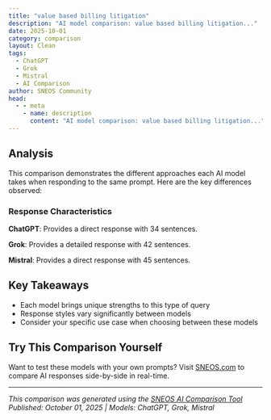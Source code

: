 ```yaml
---
title: "value based billing litigation"
description: "AI model comparison: value based billing litigation..."
date: 2025-10-01
category: comparison
layout: Clean
tags:
  - ChatGPT
  - Grok
  - Mistral
  - AI Comparison
author: SNEOS Community
head:
  - - meta
    - name: description
      content: "AI model comparison: value based billing litigation..."
---
```


<ChatComparison
  title="value based billing litigation"
  prompt="value based billing litigation"
  :responses='{"ChatGPT": "Value-based billing litigation typically refers to legal disputes arising from agreements where payment is linked to the value or outcomes delivered rather than a fixed fee or hourly rate. This billing model is common in industries like healthcare, consulting, legal services, and technology, where providers are paid based on performance, results, or cost savings.\n\n### Understanding Value-Based Billing\n- **Definition:** Instead of charging a set price or hourly rate, the service provider charges based on the value delivered to the client. For example, a healthcare provider may be paid based on patient health outcomes, or a consultant might be paid based on the cost savings realized by the client.\n- **Benefits:** Aligns incentives, promotes efficiency, and encourages high-quality outcomes.\n- **Risks:** Can lead to disagreements on how \u0022value\u0022 is measured, documented, and validated.\n\n### Common Issues in Value-Based Billing Litigation\n1. **Disputes over Outcome Measurement**\n - Parties may disagree on whether the agreed-upon outcomes were achieved.\n - Metrics or key performance indicators (KPIs) may be ambiguous or poorly defined.\n \n2. **Contract Ambiguities**\n - Lack of clear terms on billing methodology, calculation of value, or payment schedules.\n - Absence of dispute resolution clauses tailored for value-based agreements.\n \n3. **Documentation and Reporting**\n - Inadequate or inconsistent documentation of results.\n - Disagreements over data sources or reporting standards.\n \n4. **Breach of Contract Claims**\n - One party may allege the other failed to deliver agreed-upon value or services.\n - Disputes over whether performance standards were met.\n \n5. **Fraud or Misrepresentation**\n - Accusations that one party manipulated data or misrepresented outcomes to increase payment.\n \n6. **Regulatory Compliance Issues**\n - Particularly relevant in healthcare, where value-based payments must comply with laws like the False Claims Act or Stark Law.\n\n### Examples of Value-Based Billing Litigation Contexts\n- **Healthcare:** Providers and payers dispute payments based on patient outcomes or cost savings.\n- **Legal Services:** Law firms billing based on litigation results or settlements.\n- **Consulting:** Consultants paid a percentage of realized financial improvements.\n- **Tech/Software:** Vendors charging based on performance improvements or efficiency gains.\n\n### Avoiding Value-Based Billing Litigation\n- **Clear Contracts:** Define outcomes, measurement methods, payment calculations, and dispute resolution mechanisms explicitly.\n- **Robust Documentation:** Maintain detailed, transparent records of performance metrics.\n- **Regular Communication:** Frequent reviews and updates between parties about progress and issues.\n- **Independent Audits:** Use third-party validation of outcomes when feasible.\n\n### Legal Recourse and Dispute Resolution\n- **Negotiation and Mediation:** Parties often seek to resolve disputes outside court.\n- **Arbitration:** Binding or non-binding arbitration may be preferable in contracts.\n- **Litigation:** If disputes escalate, courts may interpret contracts, assess evidence of performance, and determine damages or enforcement.\n\n---\n\nIf you want information about a specific case or need help drafting or reviewing value-based billing agreements to minimize litigation risks, please let me know!", "Grok": "Value-based billing in litigation refers to a billing model where legal fees are determined based on the perceived value of the services provided to the client, rather than the traditional hourly billing method or fixed fees. This approach focuses on aligning the cost of legal services with the outcome, importance, or complexity of the case, as well as the client\u0027s satisfaction and the results achieved. It is often seen as a client-centric alternative to conventional billing models.\n\n### Key Features of Value-Based Billing in Litigation:\n1. **Focus on Outcomes**: Fees may be tied to the success or results of the case, such as a favorable settlement, verdict, or achieving specific client goals.\n2. **Client-Centric Approach**: The billing reflects the value of the legal work from the client\u2019s perspective, considering factors like the stakes of the case, risk mitigation, or business impact.\n3. **Flexibility**: Fees are not strictly tied to hours worked but can be based on milestones, phases of litigation, or overall case value.\n4. **Alternative Fee Arrangements (AFAs)**: Value-based billing often incorporates AFAs such as:\n - **Contingency Fees**: The lawyer is paid a percentage of the recovery if the case is successful.\n - **Flat Fees for Specific Tasks**: A set fee for certain litigation stages (e.g., discovery, trial preparation).\n - **Success Bonuses**: Additional compensation if certain outcomes are achieved.\n - **Hybrid Models**: A combination of reduced hourly rates with a success fee or bonus.\n\n### Benefits of Value-Based Billing in Litigation:\n- **Alignment of Interests**: Lawyers are incentivized to achieve the best possible results for the client, as their compensation is tied to value or success.\n- **Cost Predictability**: Clients may have a better sense of costs upfront, especially with flat fees or capped arrangements.\n- **Client Satisfaction**: Clients often feel that fees are fairer when tied to results or value rather than hours spent, which may not always correlate with outcomes.\n- **Encourages Efficiency**: Lawyers are motivated to work efficiently rather than maximizing billable hours.\n\n### Challenges of Value-Based Billing in Litigation:\n- **Subjectivity of Value**: Determining the \u0022value\u0022 of legal services can be subjective and may lead to disputes between clients and attorneys.\n- **Risk for Lawyers**: In contingency or success-based models, lawyers bear the risk of not being compensated if the case is unsuccessful.\n- **Complexity in Structuring Fees**: Designing a value-based fee arrangement that is fair to both parties can be difficult, especially in unpredictable litigation.\n- **Ethical Concerns**: Some jurisdictions have rules or ethical guidelines governing fee arrangements (e.g., prohibiting contingency fees in certain types of cases like family law or criminal defense).\n\n### Examples in Litigation:\n- A law firm handling a high-stakes commercial litigation case might agree to a reduced hourly rate with a success bonus based on recovering a certain amount in damages.\n- In personal injury litigation, a contingency fee of 30-40% of the settlement or award is a common value-based billing model.\n- A client facing a bet-the-company lawsuit might negotiate a flat fee for the entire case, reflecting the value of avoiding catastrophic loss rather than the hours spent.\n\n### Implementation in Practice:\n1. **Clear Communication**: Both the attorney and client must agree on how \u0022value\u0022 is defined and measured at the outset.\n2. **Written Fee Agreements**: Value-based billing arrangements should be detailed in a written contract to avoid misunderstandings.\n3. **Regular Updates**: Attorneys should provide updates on progress and costs to ensure transparency.\n4. **Jurisdictional Compliance**: Attorneys must ensure that the fee structure complies with local bar association rules and ethical standards.\n\n### Conclusion:\nValue-based billing in litigation represents a shift from traditional billing to a more results-oriented and client-focused model. While it offers benefits like cost predictability and alignment of interests, it requires careful planning and agreement to avoid disputes. Both clients and attorneys should weigh the pros and cons and tailor the arrangement to the specifics of the case and the client\u2019s needs. If you\u0027re considering this model, consulting with a legal expert or reviewing applicable Bar rules in your jurisdiction is recommended.\n\nIf you have a specific context or case in mind, feel free to provide more details, and I can offer more targeted insights!", "Mistral": "Value-based billing in the context of litigation refers to a fee structure where the legal fees are determined based on the value or outcome of the case, rather than the traditional hourly billing method. This approach can be particularly appealing in certain types of litigation where the potential rewards are high, but the risks and costs are also significant. Here are some key aspects of value-based billing in litigation:\n\n### Types of Value-Based Billing\n\n1. **Contingency Fees**:\n - **Definition**: The attorney\u0027s fee is a percentage of the amount recovered in the lawsuit.\n - **Common Use**: Often used in personal injury, medical malpractice, and class action lawsuits.\n - **Advantages**: Clients do not pay upfront fees, and attorneys have a strong incentive to win the case.\n - **Disadvantages**: Attorneys may be selective about the cases they take on, and clients may end up paying a significant portion of their recovery in fees.\n\n2. **Success Fees**:\n - **Definition**: The attorney\u0027s fee is contingent on a successful outcome but may include a base fee plus a percentage of the recovery.\n - **Common Use**: Used in complex commercial litigation and intellectual property disputes.\n - **Advantages**: Clients share the risk with the attorney, and attorneys are motivated to achieve a favorable outcome.\n - **Disadvantages**: Can be complex to structure and may require careful negotiation.\n\n3. **Hybrid Fees**:\n - **Definition**: A combination of hourly billing and contingency or success fees.\n - **Common Use**: Used in a variety of litigation contexts where the client wants to share risk but also ensure the attorney is compensated for their time.\n - **Advantages**: Provides a balance between risk-sharing and ensuring the attorney is compensated for their work.\n - **Disadvantages**: Can be complex to administer and may require detailed agreements.\n\n4. **Flat Fees**:\n - **Definition**: A fixed fee for the entire litigation process or a specific phase of it.\n - **Common Use**: Used in straightforward cases where the scope of work is predictable.\n - **Advantages**: Clients know the total cost upfront, and attorneys can focus on the case without worrying about billable hours.\n - **Disadvantages**: May not be suitable for complex or unpredictable cases.\n\n### Considerations for Value-Based Billing\n\n1. **Risk Assessment**:\n - Both the client and the attorney need to assess the risks and potential outcomes of the case.\n - The attorney may need to evaluate the likelihood of success and the potential recovery.\n\n2. **Client-Attorney Relationship**:\n - Value-based billing can strengthen the alignment of interests between the client and the attorney.\n - Clear communication and transparency are essential to manage expectations and avoid disputes.\n\n3. **Ethical Considerations**:\n - Attorneys must comply with ethical rules and regulations, which may vary by jurisdiction.\n - Contingency fees, in particular, are subject to strict regulations to prevent conflicts of interest and ensure fairness.\n\n4. **Contractual Agreements**:\n - Detailed fee agreements are crucial to outline the terms of the value-based billing arrangement.\n - The agreement should specify the fee structure, the scope of work, and the conditions for payment.\n\n### Examples of Value-Based Billing in Litigation\n\n1. **Personal Injury Cases**:\n - Contingency fees are common, with attorneys typically taking a percentage (e.g., 33% to 40%) of the settlement or judgment.\n\n2. **Commercial Litigation**:\n - Hybrid fees may be used, with a portion of the fee based on hourly rates and a portion based on the outcome of the case.\n\n3. **Intellectual Property Disputes**:\n - Success fees may be employed, where the attorney receives a base fee plus a percentage of any damages awarded.\n\n### Conclusion\n\nValue-based billing in litigation offers a flexible and potentially beneficial fee structure for both clients and attorneys. It allows for risk-sharing and can align the interests of both parties towards a successful outcome. However, it requires careful consideration, clear communication, and detailed agreements to ensure fairness and compliance with ethical standards."}' 
  published-date="23:49"
/>

## Analysis

This comparison demonstrates the different approaches each AI model takes when responding to the same prompt. Here are the key differences observed:

### Response Characteristics

**ChatGPT**: Provides a direct response with 34 sentences. 

**Grok**: Provides a detailed response with 42 sentences. 

**Mistral**: Provides a direct response with 45 sentences. 

## Key Takeaways

- Each model brings unique strengths to this type of query
- Response styles vary significantly between models
- Consider your specific use case when choosing between these models

## Try This Comparison Yourself

Want to test these models with your own prompts? Visit [SNEOS.com](https://sneos.com) to compare AI responses side-by-side in real-time.

---

*This comparison was generated using the [SNEOS AI Comparison Tool](https://sneos.com)*
*Published: October 01, 2025 | Models: ChatGPT, Grok, Mistral*
